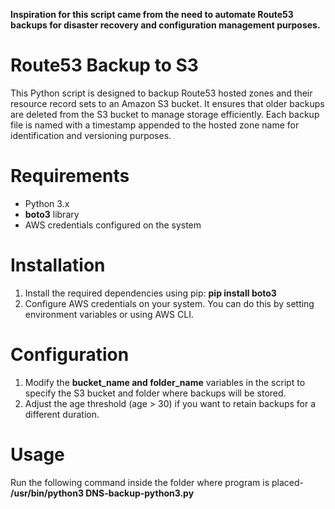 **Inspiration for this script came from the need to automate Route53 backups for disaster recovery and configuration management purposes.**

# Route53 Backup to S3
This Python script is designed to backup Route53 hosted zones and their resource record sets to an Amazon S3 bucket. It ensures that older backups are deleted from the S3 bucket to manage storage efficiently. Each backup file is named with a timestamp appended to the hosted zone name for identification and versioning purposes.

# Requirements
* Python 3.x
* **boto3** library
* AWS credentials configured on the system

# Installation
1. Install the required dependencies using pip: **pip install boto3**
2. Configure AWS credentials on your system. You can do this by setting environment variables or using AWS CLI.

# Configuration
1. Modify the **bucket_name and folder_name** variables in the script to specify the S3 bucket and folder where backups will be stored.
2. Adjust the age threshold (age > 30) if you want to retain backups for a different duration.

# Usage
Run the following command inside the folder where program is placed-
**/usr/bin/python3 DNS-backup-python3.py**
